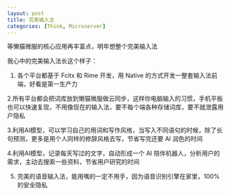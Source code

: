 ```yaml
---
layout: post
title: 完美输入法
categories: [Think, Microserver]
---
```


等懒猫微服的核心应用再丰富点，明年想整个完美输入法

我心中的完美输入法长这个样子：

1. 各个平台都基于 Fcitx 和 Rime 开发，用 Native 的方式开发一整套输入法前端，好看是第一生产力

2.所有平台都会把词库放到懒猫微服做云同步，这样你电脑输入的习惯，手机平板也可以快速复现，不用像现在的输入法，要不每个端各种存储词库，要不就泄露用户隐私

3.利用AI模型，可以学习自己的用词和写作风格，当写入不同语句的时候，除了长句预测，更多是用个人同样的修辞风格去写，节省写完还要 AI 润色的时间

4.利用AI模型，记录每天写过的文字，自动形成一个 AI 陪伴机器人，分析用户的需求，主动去搜索一些资料，节省用户研究的时间

5. 完美的语音输入法，能用嘴的一定不用手，因为语音识别引擎在家里，100% 的安全隐私
